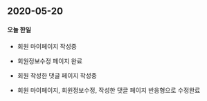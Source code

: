 ## 2020-05-20

#### 오늘 한일

- 회원 마이페이지 작성중

- 회원정보수정 페이지 완료
- 회원 작성한 댓글 페이지 작성중

- 회원 마이페이지, 회원정보수정, 작성한 댓글 페이지 반응형으로 수정완료

